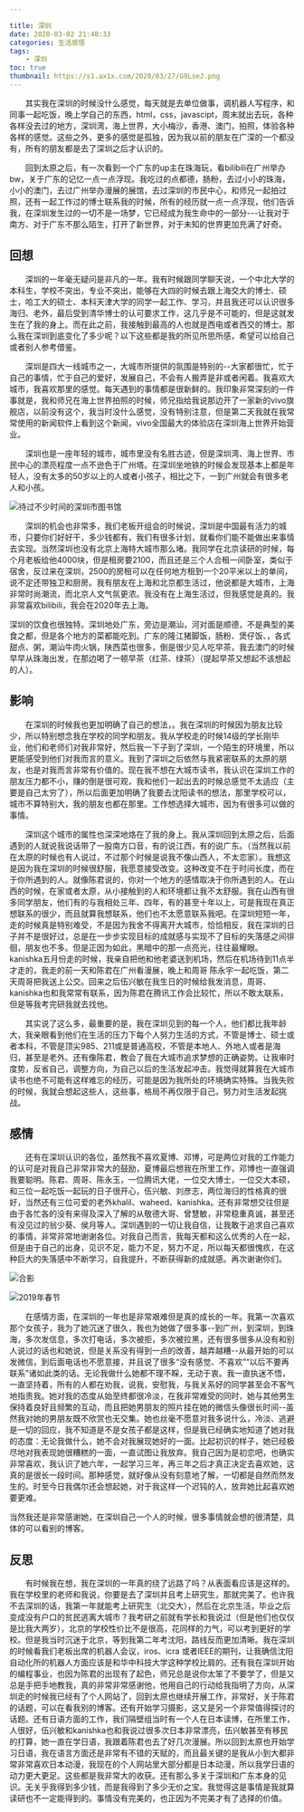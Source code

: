 ```yaml
---

title: 深圳 
date: 2020-03-02 21:40:33
categories: 生活感悟
tags:
    - 深圳 
toc: true
thumbnail: https://s1.ax1x.com/2020/03/27/G9LseJ.png
---
```


　　其实我在深圳的时候没什么感觉，每天就是去单位做事，调机器人写程序，和同事一起吃饭，晚上学自己的东西，html，css，javascipt，周末就出去玩，各种各样没去过的地方，深圳湾，海上世界，大小梅沙，香港、澳门，拍照，体验各种各样的感觉。这些之外，更多的感觉是孤独，因为我以前的朋友在广深的一个都没有，所有的朋友都是去了深圳之后才认识的。

　　回到太原之后，有一次看到一个广东的up主在珠海玩，看bilibili在广州举办bw，关于广东的记忆一点一点浮现。我吃过的点都德，肠粉，去过小小的珠海，小小的澳门，去过广州举办漫展的展馆，去过深圳的市民中心，和师兄一起拍过照，还有一起工作过的博士联系我的时候，所有的经历就一点一点浮现，他们告诉我，在深圳发生过的一切不是一场梦，它已经成为我生命中的一部分---让我对于南方、对于广东不那么陌生，打开了新世界，对于未知的世界更加充满了好奇。

<!--more-->

## 回想

　　深圳的一年毫无疑问是非凡的一年。我有时候跟同学聊天说，一个中北大学的本科生，学校不突出，专业不突出，能够在大四的时候去跟上海交大的博士、硕士，哈工大的硕士、本科天津大学的同学一起工作、学习，并且我还可以认识很多海归、老外，最后受到清华博士的认可要求工作，这几乎是不可能的，但是这就发生在了我的身上。而在此之前，我接触到最高的人也就是西电或者西交的博士。那么我在深圳到底变化了多少呢？以下这些都是我的所见所思所感，希望可以给自己或者别人参考借鉴。

　　深圳是四大一线城市之一，大城市所提供的氛围是特别的--大家都很忙，忙于自己的事情，忙于自己的爱好，发展自己，不会有人搬弄是非或者闲着。我喜欢大城市，我喜欢那里的感觉。每天遇到的事情都是很新鲜的。我印象非常深刻的一件事就是，我和师兄在海上世界拍照的时候，师兄指给我说那边开了一家新的vivo旗舰店，以前没有这个，我当时没什么感觉，没有特别注意，但是第二天我就在我常常使用的新闻软件上看到这个新闻，vivo全国最大的体验店在深圳海上世界开始营业。

　　深圳也是一座年轻的城市，城市里没有名胜古迹，但是深圳湾、海上世界、市民中心的漂亮程度一点不逊色于广州塔。在深圳坐地铁的时候会发现基本上都是年轻人，没有太多的50岁以上的人或者小孩子，相比之下，一到广州就会有很多老人和小孩。

![待过不少时间的深圳市图书馆](http://q6mb9zdoi.bkt.clouddn.com/UTlib.png)

　　深圳的机会也非常多，我们老板开组会的时候说，深圳是中国最有活力的城市，只要你们好好干，多少钱都有，我们有很多计划，就看你们能不能做出来事情去实现。当然深圳也没有北京上海特大城市那么堵。我同学在北京读研的时候，每个月老板给他4000块，但是租房要2100，而且还是三个人合租一间卧室，类似于宿舍，反过来在深圳，2500的房租可以在任何地方租到一个20平米以上的单间，说不定还带独卫和厨房。我有朋友在上海和北京都生活过，他说都是大城市，上海非常时尚潮流，而北京人文气氛更浓。我没有在上海生活过，但我感觉是真的。我非常喜欢bilibili，我会在2020年去上海。

深圳的饮食也很独特。深圳地处广东，旁边是潮汕，河对面是顺德，不是典型的美食之都，但是各个地方的菜都能吃到。广东的隆江猪脚饭，肠粉、煲仔饭、，各式甜点、粥，潮汕牛肉火锅，陕西菜也很多，倒是很少见人吃早茶，我去澳门的时候早早从珠海出发，在那边喝了一顿早茶（红茶、绿茶）（提起早茶又想起不该想起的人）。

## 影响

　　在深圳的时候我也更加明确了自己的想法，。我在深圳的时候因为朋友比较少，所以特别想念我在学校的同学和朋友。我从学校走的时候14级的学长刚毕业，他们和老师们对我非常好，然后我一下子到了深圳，一个陌生的环境里，所以更能感受到他们对我而言的意义。我到了深圳之后依然与我紧密联系的太原的朋友，也是对我而言非常有价值的。现在我不想在大城市读书，我认识在深圳工作的朋友压力都不小，赚的倒是很可观，我和他们一起出去的时候总感觉不太适应（主要是自己太穷了），所以后面更加明确了我要去沈阳读书的想法，那里学校可以，城市不算特别大，我的朋友也都在那里。工作想选择大城市，因为有很多可以做的事情。

　　深圳这个城市的属性也深深地烙在了我的身上。我从深圳回到太原之后，后面遇到的人就说我说话带了一股南方口音，有的说江西，有的说广东。（当然我以前在太原的时候也有人说过，不过那个时候是说我不像山西人，不太恋家）。我想这是因为我在深圳的时候很舒服，我愿意接受改变。这种改变不在于时间长度，而在于你所遇到的人。就像陈君说的，你对一个地方的感情取决于你所遇到的人。在山西的时候，在家或者太原，从小接触到的人和环境都让我不太舒服。我在山西有很多同学朋友，他们有的与我相处三年、四年，有的甚至十年以上，可是我现在真正想联系的很少，而且就算我想联系，他们也不太愿意联系我吧。在深圳短短一年，走的时候真是特别难受，不是因为我舍不得离开大城市，恰恰相反，我在深圳的日子并不是很好过，总是在一步步实现目标的成就感与实现不了目标的失落感之间徘徊，朋友也不多。但是正因为如此，黑暗中的那一点亮光，往往最耀眼。kanishka五月份走的时候，我亲自把他和他老婆送到机场，然后在机场待到11点半才走的，我走的前一天和陈君在广州看漫展，晚上和周哥 陈永宇一起吃饭，第二天周哥把我送上公交。回来之后伍兴敏在我生日的时候给我发消息，周哥、kanishka也和我常常有联系，因为陈君在腾讯工作会比较忙，所以不敢太联系，但是等我考完研我就去找他。

　　其实说了这么多，最重要的是，我在深圳见到的每一个人，他们都比我年龄大，我亲眼看到他们在生活的压力下每个人努力生活的方式，不管是博士、硕士或者本科，不管是顶尖985、211或是普通高校，不管是本地人、外地人或者是海归，甚至是老外。还有像陈君，教会了我在大城市追求梦想的正确姿势。让我审时度势，反省自己，调整方向，为自己以后的生活发起冲击。我觉得就算我在大城市读书也绝不可能有这样难忘的经历，可能是因为我所处的环境确实特殊。当我失败的时候，我就会想起这些人，这些事，格局不再仅限于自己，努力对生活发起挑战。

## 感情

　　还有在深圳认识的各位，虽然我不喜欢夏博、邓博，可是两位对我的工作能力的认可是对我自己非常非常大的鼓励，夏博最后想我在所里工作，邓博也一直强调我要聪明。陈君、周哥、陈永玉，一位腾讯大佬，一位交大博士，一位交大本硕，和三位一起吃饭一起玩的日子很开心，伍兴敏、刘彦志，两位海归的性格真的很好，当然还有三位可爱的老外khalil、waheed、kanishka。还有非常想交往但是由于各忙各的没有来得及深入了解的从敬德大哥、曾慧敏，非常稳重真诚，甚至还有没见过的翁少葵、侯月等人。深圳遇到的一切让我自信，让我敢于追求自己喜欢的事情，非常非常地谢谢各位。对我自己而言，我每天都和这么优秀的人在一起，但是由于自己的出身，见识不足，能力不足，努力不足，所以每天都很愧疚，在这种巨大的失落感中不断学习，自我提升，不断获得新的成就感。再次谢谢你们。

![合影](http://q6mb9zdoi.bkt.clouddn.com/group.png)

![2019年春节](http://q6mb9zdoi.bkt.clouddn.com/1.png)

　　在感情方面，在深圳的一年也是非常艰难但是真的成长的一年。我第一次喜欢那个女孩子，我为了她沉迷了很久，我也为她做了很多事--到广州，到深圳，到珠海，多次发信息，多次打电话，多次被拒，多次被拉黑，还有很多很多从没有和别人说过的话也和她说，但是关系没有得到一点的改善，越弄越糟--从最开始的可以发微信，到后面电话也不愿意接，并且说了很多“没有感觉、不喜欢”“以后不要再联系”诸如此类的话。无论我做什么她都不理不睬，无动于衷。我一直执迷不悟，一直坚持着，所有的人都在劝我，说我，安慰我，与我关系好的同学甚至会不客气地指责我。她对我的态度从始至终都很冷淡，在我非常难受的同时，她与其他男生保持着良好且频繁的互动，而且把她男朋友的照片挂在她的微信头像很长时间--虽然我对她的男朋友既不欣赏也无交集。她也丝毫不愿意对我多说什么，冷淡、逃避是一切的回应，我不知道是不是女孩子都是这样，但是我已经确实地知道了她对我的态度：无论我做什么，她不会对我展现她好的一面。比起初识的样子，她已经极尽地对我表现她很糟糕的一面，一直试图让我放弃。我自己因为是初恋吧，也确实非常喜欢，我认识了她六年，一起学习三年，再三年之后才真正决定去喜欢她，这真的是很长一段时间。那种感觉，就好像从没有刻意地了解，一切都是自然而然发生的。时至今日我偶尔还会想起她，对于我这样一个迟钝的人，放弃她比起喜欢她要更难。

当然我还是非常感谢她，在深圳自己一个人的时候，很多事情就会想的很清楚，具体的可以看别的博客。

## 反思

　　有时候我在想，我在深圳的一年真的绕了远路了吗？从表面看应该是这样的。我在学校里的老师和我说，你要是去了深圳并且考上研究生，那就完美了。也许我不去深圳的话，我第一年就能考上研究生（北交大），然后在北京生活，毕业之后变成没有户口的贫民逃离大城市？我考研之前就有学长和我说过（但是他们也仅仅是比我大两岁），北京的学校性价比不是很高，花同样的力气，可以考到更好的学校。但是我当时沉迷于北京，等到我第二年考沈阳，路线反而更加清晰。我在深圳的时候看我们老板出席的机器人会议，iros、icra 或者IEEE的期刊，让我确信沈阳自动化所的机器人方面应该是和华中科技大学这种学校比肩的。还有我在深圳开始的编程事业，也因为陈君的出现有了起色，师兄总是说你太笨了不要学了，但是又总是手把手地教我，真的非常非常感谢他，他用自己的行动给我指明了方向，从深圳走的时候我已经有了个人网站了，回到太原也继续开展工作，非常好，关于陈君的话题，可以在看我别的博客。还有开始学习摄影，这又是另一个非常值得探讨的话题。还有日语方面的工作，我们隔壁组当时有一个人在日本读博，在所里工作，人很好，伍兴敏和kanishka也和我说过很多次日本非常漂亮，伍兴敏甚至有移民的打算，她一直在学日语，我跟着陈君也去了好几次漫展。所以回到太原也开始学习日语，我在语言方面还是非常有不错的天赋的，而且最关键的是我从小到大都非常非常喜欢日本动漫，我现在的个人网站里大部分都是日本动漫，所以我学日语的动力更大更足。这些都是我非常大的收获。还有那么多关于深圳和广东本身的见识。无关乎我得到多少钱，而是我得到了多少无价之宝。我觉得这是事情是我就算读研也不一定能得到的。事情没有完美的，也正因为不完美才有了选择的价值。



